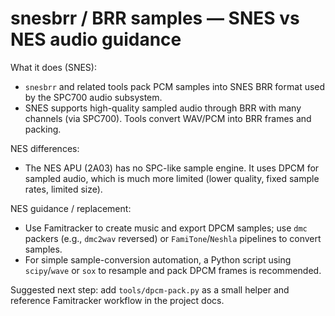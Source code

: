 # snesbrr / BRR samples — SNES vs NES audio guidance

What it does (SNES):
- `snesbrr` and related tools pack PCM samples into SNES BRR format used by the SPC700 audio subsystem.
- SNES supports high-quality sampled audio through BRR with many channels (via SPC700). Tools convert WAV/PCM into BRR frames and packing.

NES differences:
- The NES APU (2A03) has no SPC-like sample engine. It uses DPCM for sampled audio, which is much more limited (lower quality, fixed sample rates, limited size).

NES guidance / replacement:
- Use Famitracker to create music and export DPCM samples; use `dmc` packers (e.g., `dmc2wav` reversed) or `FamiTone`/`Neshla` pipelines to convert samples.
- For simple sample-conversion automation, a Python script using `scipy`/`wave` or `sox` to resample and pack DPCM frames is recommended.

Suggested next step: add `tools/dpcm-pack.py` as a small helper and reference Famitracker workflow in the project docs.
